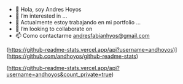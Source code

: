 - 👋 Hola, soy Andres Hoyos     
- 👀 I’m interested in ...
- 🌱 Actualmente estoy trabajando en mi portfolio  ...
- 💞️ I’m looking to collaborate on  
- 📫 Como contactarme andresfabianhyos@gmail.com

(https://github-readme-stats.vercel.app/api?username=andhoyos)](https://github.com/andhoyos/github-readme-stats)

(https://github-readme-stats.vercel.app/api?username=andhoyos&count_private=true)
